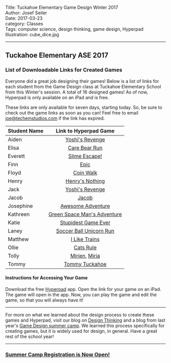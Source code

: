 Title: Tuckahoe Elementary Game Design Winter 2017         
Author: Josef Seiler        
Date: 2017-03-23          
category: Classes    
Tags: computer science, design thinking, game design, Hyperpad      
Illustration: cube_dice.jpg      

***  
## Tuckahoe Elementary ASE 2017  

### List of Downloadable Links for Created Games    

Everyone did a great job designing their games! Below is a list of links for each student from the Game Design class at Tuckahoe Elementary School from this Winter's session. A total of 16 designed games! As of now, Hyperpad is only available on an iPad and is free.  

These links are only available for seven days, starting today. So, be sure to check out the game links as soon as you can! Feel free to email joe@techemstudios.com if the link has expired.  

| Student Name        | Link to Hyperpad Game    |
| ------------- |:-------------:|
| Aiden      | [Yoshi's Revenge](http://bit.ly/2mZrjei) |
| Elisa      | [Care Bear Run](http://bit.ly/2mZkNEl)      |  
| Everett | [Slime Escape!](http://bit.ly/2mZCYJX)      |
| Finn | [Epic](http://bit.ly/2mZkzgt)      |   
| Floyd | [Coin Walk](http://bit.ly/2mZvzdH)      |
| Henry      | [Henry's Nothing](http://bit.ly/2mZCVxE) |
| Jack      | [Yoshi's Revenge](http://bit.ly/2mZu7YB)      |
| Jacob | [Jacob](http://bit.ly/2mZwJ90)      |
| Josephine | [Awesome Adventure](http://bit.ly/2mZaOPq)      |
| Kathreen | [Green Space Man's Adventure](http://bit.ly/2mZlSMk)      |
| Katie | [Stupidest Game Ever](http://bit.ly/2mZDac9)      |
| Laney | [Soccer Ball Unicorn Run](http://bit.ly/2mZoAS2)      |
| Matthew | [I Like Trains](http://bit.ly/2lijLlL)      |
| Ollie | [Cats Rule](http://bit.ly/2mZFHD6)      |
| Tolly | [Mirien](http://bit.ly/2mZxzTh), [Miria](http://bit.ly/2mZvkPD)     |    
| Tommy | [Tommy Tuckahoe](http://bit.ly/2mZii4Z)      |    


#### Instructions for Accessing Your Game  

Download the free [Hyperpad](https://itunes.apple.com/app/apple-store/id886106438?mt=8) app. Open the link for your game on an iPad. The game will open in the app. Now, you can play the game and edit the game, so that you will always have it!  

***  

For more on what we learned about the design process to create these games and Hyperpad, visit our blog on [Design Thinking](http://blog.techemstudios.com/design-thinking-outline.html) and a blog from last year's [Game Design summer camp](http://blog.techemstudios.com/design-thinking-and-gaming-camp.html). We learned this process specifically for creating games, but it is widely used for design, in general. Have a great rest of the school year!  

***  

### [Summer Camp Registration is Now Open!](http://register.techemstudios.com/)  
